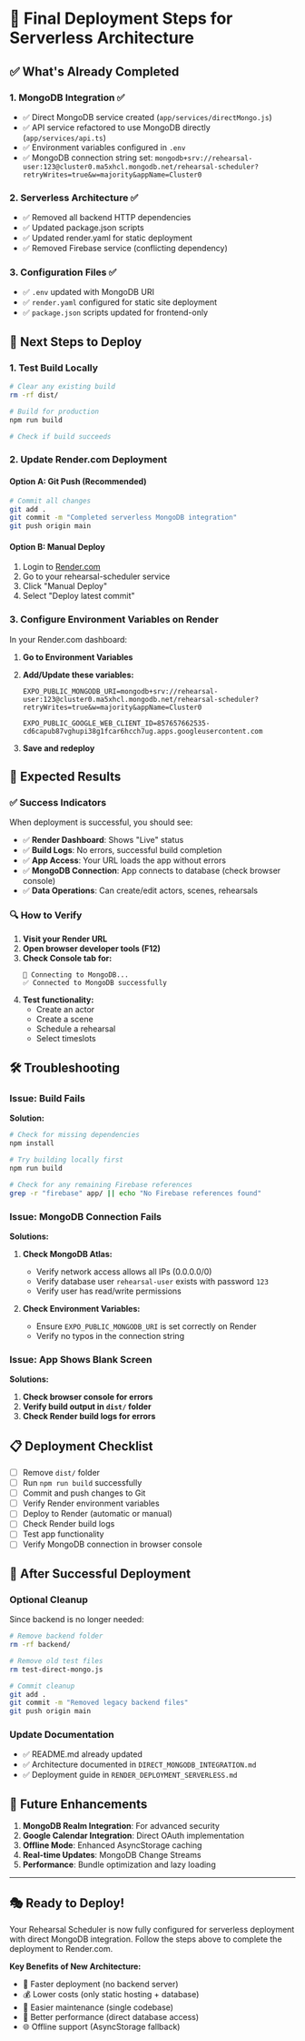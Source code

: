 # 🚀 Final Deployment Steps for Serverless Architecture

## ✅ What's Already Completed

### 1. MongoDB Integration ✅
- ✅ Direct MongoDB service created (`app/services/directMongo.js`)
- ✅ API service refactored to use MongoDB directly (`app/services/api.ts`)
- ✅ Environment variables configured in `.env`
- ✅ MongoDB connection string set: `mongodb+srv://rehearsal-user:123@cluster0.ma5xhcl.mongodb.net/rehearsal-scheduler?retryWrites=true&w=majority&appName=Cluster0`

### 2. Serverless Architecture ✅
- ✅ Removed all backend HTTP dependencies
- ✅ Updated package.json scripts
- ✅ Updated render.yaml for static deployment
- ✅ Removed Firebase service (conflicting dependency)

### 3. Configuration Files ✅
- ✅ `.env` updated with MongoDB URI
- ✅ `render.yaml` configured for static site deployment
- ✅ `package.json` scripts updated for frontend-only

## 🔧 Next Steps to Deploy

### 1. Test Build Locally
```bash
# Clear any existing build
rm -rf dist/

# Build for production
npm run build

# Check if build succeeds
```

### 2. Update Render.com Deployment

#### Option A: Git Push (Recommended)
```bash
# Commit all changes
git add .
git commit -m "Completed serverless MongoDB integration"
git push origin main
```

#### Option B: Manual Deploy
1. Login to [Render.com](https://render.com)
2. Go to your rehearsal-scheduler service
3. Click "Manual Deploy"
4. Select "Deploy latest commit"

### 3. Configure Environment Variables on Render

In your Render.com dashboard:

1. **Go to Environment Variables**
2. **Add/Update these variables:**
   ```
   EXPO_PUBLIC_MONGODB_URI=mongodb+srv://rehearsal-user:123@cluster0.ma5xhcl.mongodb.net/rehearsal-scheduler?retryWrites=true&w=majority&appName=Cluster0
   
   EXPO_PUBLIC_GOOGLE_WEB_CLIENT_ID=857657662535-cd6capub87vghupi38g1fcar6hcch7ug.apps.googleusercontent.com
   ```

3. **Save and redeploy**

## 🎯 Expected Results

### ✅ Success Indicators
When deployment is successful, you should see:

- ✅ **Render Dashboard**: Shows "Live" status
- ✅ **Build Logs**: No errors, successful build completion
- ✅ **App Access**: Your URL loads the app without errors
- ✅ **MongoDB Connection**: App connects to database (check browser console)
- ✅ **Data Operations**: Can create/edit actors, scenes, rehearsals

### 🔍 How to Verify

1. **Visit your Render URL**
2. **Open browser developer tools (F12)**
3. **Check Console tab for:**
   ```
   🔌 Connecting to MongoDB...
   ✅ Connected to MongoDB successfully
   ```
4. **Test functionality:**
   - Create an actor
   - Create a scene
   - Schedule a rehearsal
   - Select timeslots

## 🛠️ Troubleshooting

### Issue: Build Fails
**Solution:**
```bash
# Check for missing dependencies
npm install

# Try building locally first
npm run build

# Check for any remaining Firebase references
grep -r "firebase" app/ || echo "No Firebase references found"
```

### Issue: MongoDB Connection Fails
**Solutions:**
1. **Check MongoDB Atlas:**
   - Verify network access allows all IPs (0.0.0.0/0)
   - Verify database user `rehearsal-user` exists with password `123`
   - Verify user has read/write permissions

2. **Check Environment Variables:**
   - Ensure `EXPO_PUBLIC_MONGODB_URI` is set correctly on Render
   - Verify no typos in the connection string

### Issue: App Shows Blank Screen
**Solutions:**
1. **Check browser console for errors**
2. **Verify build output in `dist/` folder**
3. **Check Render build logs for errors**

## 📋 Deployment Checklist

- [ ] Remove `dist/` folder
- [ ] Run `npm run build` successfully
- [ ] Commit and push changes to Git
- [ ] Verify Render environment variables
- [ ] Deploy to Render (automatic or manual)
- [ ] Check Render build logs
- [ ] Test app functionality
- [ ] Verify MongoDB connection in browser console

## 🎉 After Successful Deployment

### Optional Cleanup
Since backend is no longer needed:
```bash
# Remove backend folder
rm -rf backend/

# Remove old test files
rm test-direct-mongo.js

# Commit cleanup
git add .
git commit -m "Removed legacy backend files"
git push origin main
```

### Update Documentation
- ✅ README.md already updated
- ✅ Architecture documented in `DIRECT_MONGODB_INTEGRATION.md`
- ✅ Deployment guide in `RENDER_DEPLOYMENT_SERVERLESS.md`

## 🔮 Future Enhancements

1. **MongoDB Realm Integration**: For advanced security
2. **Google Calendar Integration**: Direct OAuth implementation
3. **Offline Mode**: Enhanced AsyncStorage caching
4. **Real-time Updates**: MongoDB Change Streams
5. **Performance**: Bundle optimization and lazy loading

---

## 🎭 Ready to Deploy!

Your Rehearsal Scheduler is now fully configured for serverless deployment with direct MongoDB integration. Follow the steps above to complete the deployment to Render.com.

**Key Benefits of New Architecture:**
- 🚀 Faster deployment (no backend server)
- 💰 Lower costs (only static hosting + database)
- 🔧 Easier maintenance (single codebase)
- 📱 Better performance (direct database access)
- 🌐 Offline support (AsyncStorage fallback)
